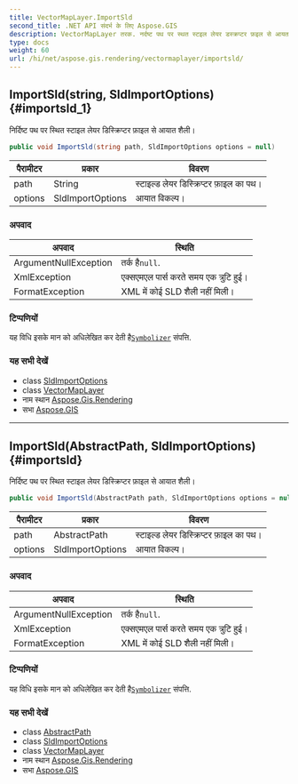 ```yaml
---
title: VectorMapLayer.ImportSld
second_title: .NET API संदर्भ के लिए Aspose.GIS
description: VectorMapLayer तरक. नर्दष्ट पथ पर स्थत स्टइल लेयर डस्क्रप्टर फ़इल से आयत शैल
type: docs
weight: 60
url: /hi/net/aspose.gis.rendering/vectormaplayer/importsld/
---
```

## ImportSld(string, SldImportOptions) {#importsld_1}

निर्दिष्ट पथ पर स्थित स्टाइल लेयर डिस्क्रिप्टर फ़ाइल से आयात शैली।

```csharp
public void ImportSld(string path, SldImportOptions options = null)
```

| पैरामीटर | प्रकार | विवरण |
| --- | --- | --- |
| path | String | स्टाइल्ड लेयर डिस्क्रिप्टर फ़ाइल का पथ। |
| options | SldImportOptions | आयात विकल्प। |

### अपवाद

| अपवाद | स्थिति |
| --- | --- |
| ArgumentNullException | तर्क है`null`. |
| XmlException | एक्सएमएल पार्स करते समय एक त्रुटि हुई। |
| FormatException | XML में कोई SLD शैली नहीं मिली। |

### टिप्पणियों

यह विधि इसके मान को अधिलेखित कर देती है[`Symbolizer`](../symbolizer/) संपत्ति.

### यह सभी देखें

* class [SldImportOptions](../../../aspose.gis.rendering.sld/sldimportoptions/)
* class [VectorMapLayer](../)
* नाम स्थान [Aspose.Gis.Rendering](../../vectormaplayer/)
* सभा [Aspose.GIS](../../../)

---

## ImportSld(AbstractPath, SldImportOptions) {#importsld}

निर्दिष्ट पथ पर स्थित स्टाइल लेयर डिस्क्रिप्टर फ़ाइल से आयात शैली।

```csharp
public void ImportSld(AbstractPath path, SldImportOptions options = null)
```

| पैरामीटर | प्रकार | विवरण |
| --- | --- | --- |
| path | AbstractPath | स्टाइल्ड लेयर डिस्क्रिप्टर फ़ाइल का पथ। |
| options | SldImportOptions | आयात विकल्प। |

### अपवाद

| अपवाद | स्थिति |
| --- | --- |
| ArgumentNullException | तर्क है`null`. |
| XmlException | एक्सएमएल पार्स करते समय एक त्रुटि हुई। |
| FormatException | XML में कोई SLD शैली नहीं मिली। |

### टिप्पणियों

यह विधि इसके मान को अधिलेखित कर देती है[`Symbolizer`](../symbolizer/) संपत्ति.

### यह सभी देखें

* class [AbstractPath](../../../aspose.gis/abstractpath/)
* class [SldImportOptions](../../../aspose.gis.rendering.sld/sldimportoptions/)
* class [VectorMapLayer](../)
* नाम स्थान [Aspose.Gis.Rendering](../../vectormaplayer/)
* सभा [Aspose.GIS](../../../)


